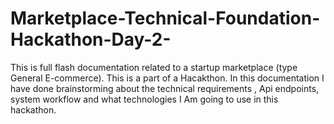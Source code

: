 # Marketplace-Technical-Foundation-Hackathon-Day-2-
This is full flash documentation related to a startup marketplace (type General E-commerce). This is a part of a Hacakthon. In this documentation I have done brainstorming about the technical requirements , Api endpoints, system workflow and what technologies I Am going to use in this hackathon.
